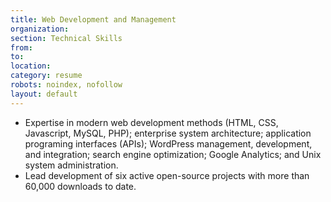 ```yaml
---
title: Web Development and Management
organization:
section: Technical Skills
from:
to:
location:
category: resume
robots: noindex, nofollow
layout: default
---
```

*   Expertise in modern web development methods (HTML, CSS, Javascript, MySQL, PHP); enterprise system architecture; application programing interfaces (APIs); WordPress management, development, and integration; search engine optimization; Google Analytics; and Unix system administration.
*   Lead development of six active open-source projects with more than 60,000 downloads to date.